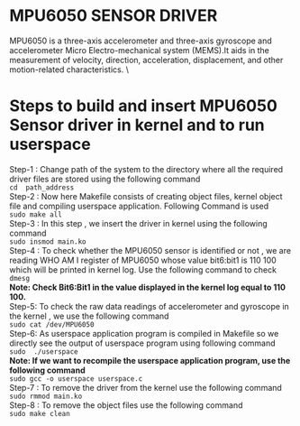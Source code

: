 # MPU6050 SENSOR DRIVER
MPU6050 is a three-axis accelerometer and three-axis gyroscope and accelerometer Micro Electro-mechanical system (MEMS).It aids in the measurement of velocity, direction, acceleration, displacement, and other motion-related characteristics. \

# Steps to build and insert MPU6050 Sensor driver in kernel and to run userspace 

Step-1 :  Change  path of the system to the directory where all the required driver files are stored using the following command   
`cd  path_address`  \
Step-2 : Now here Makefile consists of creating object files, kernel object file and  compiling userspace application. Following Command is used \
`sudo make all` \
Step-3 : In this step , we insert the driver in kernel using the following command \
`sudo insmod main.ko` \
Step-4 : To check whether the MPU6050 sensor is identified or not , we are reading WHO AM I register of MPU6050 whose value  bit6:bit1 is 110 100 which will be printed in kernel log. Use the following command to check \
`dmesg` \
**Note: Check Bit6:Bit1 in the value displayed in the kernel log equal to 110 100.**  \
Step-5:  To check the raw data readings of accelerometer and gyroscope in the kernel , we use the following command \
`sudo cat /dev/MPU6050`  \
Step-6: As userspace application program is compiled in Makefile so we directly see the output of userspace program using following command \
`sudo  ./userspace`  \
**Note: If we want to recompile the userspace application program, use the following command** \
`sudo gcc -o userspace userspace.c` \
Step-7 : To remove the driver from the kernel use the following command \
`sudo rmmod main.ko` \
Step-8 : To remove the object files use the following command \
`sudo make clean` 

 
 

